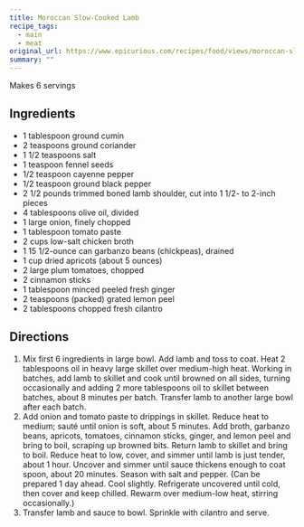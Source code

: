 ```yaml
---
title: Moroccan Slow-Cooked Lamb
recipe_tags:
  - main
  - meat
original_url: https://www.epicurious.com/recipes/food/views/moroccan-slow-cooked-lamb-231597
summary: ""
---
```


Makes 6 servings

## Ingredients

* 1 tablespoon ground cumin
* 2 teaspoons ground coriander
* 1 1/2 teaspoons salt
* 1 teaspoon fennel seeds
* 1/2 teaspoon cayenne pepper
* 1/2 teaspoon ground black pepper
* 2 1/2 pounds trimmed boned lamb shoulder, cut into 1 1/2- to 2-inch pieces
* 4 tablespoons olive oil, divided
* 1 large onion, finely chopped
* 1 tablespoon tomato paste
* 2 cups low-salt chicken broth
* 1 15 1/2-ounce can garbanzo beans (chickpeas), drained
* 1 cup dried apricots (about 5 ounces)
* 2 large plum tomatoes, chopped
* 2 cinnamon sticks
* 1 tablespoon minced peeled fresh ginger
* 2 teaspoons (packed) grated lemon peel
* 2 tablespoons chopped fresh cilantro

## Directions

1. Mix first 6 ingredients in large bowl. Add lamb and toss to coat. Heat 2 tablespoons oil in heavy large skillet over medium-high heat. Working in batches, add lamb to skillet and cook until browned on all sides, turning occasionally and adding 2 more tablespoons oil to skillet between batches, about 8 minutes per batch. Transfer lamb to another large bowl after each batch.
1. Add onion and tomato paste to drippings in skillet. Reduce heat to medium; sauté until onion is soft, about 5 minutes. Add broth, garbanzo beans, apricots, tomatoes, cinnamon sticks, ginger, and lemon peel and bring to boil, scraping up browned bits. Return lamb to skillet and bring to boil. Reduce heat to low, cover, and simmer until lamb is just tender, about 1 hour. Uncover and simmer until sauce thickens enough to coat spoon, about 20 minutes. Season with salt and pepper. (Can be prepared 1 day ahead. Cool slightly. Refrigerate uncovered until cold, then cover and keep chilled. Rewarm over medium-low heat, stirring occasionally.)
1. Transfer lamb and sauce to bowl. Sprinkle with cilantro and serve.